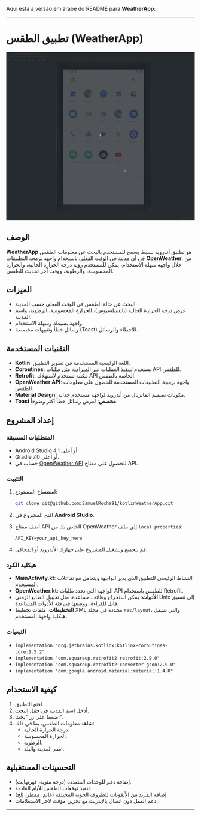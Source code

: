 Aqui está a versão em árabe do README para **WeatherApp**:

---

# تطبيق الطقس (WeatherApp)

![WeatherApp](./app/src/main/weather.gif)

## الوصف

**WeatherApp** هو تطبيق أندرويد بسيط يسمح للمستخدم بالبحث عن معلومات الطقس في أي مدينة في الوقت الفعلي باستخدام واجهة برمجة التطبيقات **OpenWeather**. من خلال واجهة سهلة الاستخدام، يمكن للمستخدم رؤية درجة الحرارة الحالية، والحرارة المحسوسة، والرطوبة، ووقت آخر تحديث للطقس.

## الميزات

- البحث عن حالة الطقس في الوقت الفعلي حسب المدينة.
- عرض درجة الحرارة الحالية (بالسيلسيوس)، الحرارة المحسوسة، الرطوبة، واسم المدينة.
- واجهة بسيطة وسهلة الاستخدام.
- رسائل خطأ وتنبيهات مخصصة (Toast) للأخطاء والرسائل.

## التقنيات المستخدمة

- **Kotlin**: اللغة الرئيسية المستخدمة في تطوير التطبيق.
- **Coroutines**: تستخدم لتنفيذ العمليات غير المتزامنة مثل طلبات API للطقس.
- **Retrofit**: مكتبة تستخدم لاستهلاك API الخاصة بالطقس.
- **OpenWeather API**: واجهة برمجة التطبيقات المستخدمة للحصول على معلومات الطقس.
- **Material Design**: مكونات تصميم الماتريال من أندرويد لواجهة مستخدم جذابة.
- **Toast مخصص**: لعرض رسائل خطأ أكثر وضوحاً.

## إعداد المشروع

### المتطلبات المسبقة

- Android Studio 4.1 أو أعلى.
- Gradle 7.0 أو أعلى.
- حساب في [OpenWeather API](https://openweathermap.org/api) للحصول على مفتاح API.

### التثبيت

1. استنساخ المستودع:

   ```bash
   git clone git@github.com:SamuelRocha91/kotlinWeatherApp.git
   ```

2. افتح المشروع في **Android Studio**.

3. أضف مفتاح API الخاص بك من OpenWeather إلى ملف `local.properties`:

   ```
   API_KEY=your_api_key_here
   ```

4. قم بتجميع وتشغيل المشروع على جهازك الأندرويد أو المحاكي.

### هيكلية الكود

- **MainActivity.kt**: النشاط الرئيسي للتطبيق الذي يدير الواجهة ويتعامل مع تفاعلات المستخدم.
- **OpenWeather.kt**: الواجهة التي تحدد طلبات API للطقس باستخدام Retrofit.
- **الأدوات**: يمكن استخراج وظائف مساعدة، مثل تحويل الطابع الزمني Unix إلى تنسيق قابل للقراءة، ووضعها في فئة الأدوات المساعدة.
- **التخطيطات**: ملفات تخطيط XML محددة في مجلد `res/layout`، والتي تشمل هيكلية واجهة المستخدم.

### التبعيات

- `implementation "org.jetbrains.kotlinx:kotlinx-coroutines-core:1.5.2"`
- `implementation "com.squareup.retrofit2:retrofit:2.9.0"`
- `implementation "com.squareup.retrofit2:converter-gson:2.9.0"`
- `implementation "com.google.android.material:material:1.4.0"`

## كيفية الاستخدام

1. افتح التطبيق.
2. أدخل اسم المدينة في حقل البحث.
3. اضغط على زر "بحث".
4. شاهد معلومات الطقس، بما في ذلك:
    - درجة الحرارة الحالية.
    - الحرارة المحسوسة.
    - الرطوبة.
    - اسم المدينة والبلد.

## التحسينات المستقبلية

- إضافة دعم للوحدات المتعددة (درجة مئوية، فهرنهايت).
- تنفيذ توقعات الطقس للأيام القادمة.
- إضافة المزيد من الأيقونات للظروف الجوية المختلفة (غائم، ممطر، إلخ).
- دعم العمل دون اتصال بالإنترنت مع تخزين مؤقت لآخر الاستعلامات.

---

